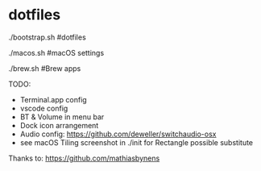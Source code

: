 # dotfiles

./bootstrap.sh #dotfiles

./macos.sh #macOS settings

./brew.sh #Brew apps

TODO:
- Terminal.app config
- vscode config
- BT & Volume in menu bar
- Dock icon arrangement
- Audio config: https://github.com/deweller/switchaudio-osx
- see macOS Tiling screenshot in ./init for Rectangle possible substitute

Thanks to: https://github.com/mathiasbynens
